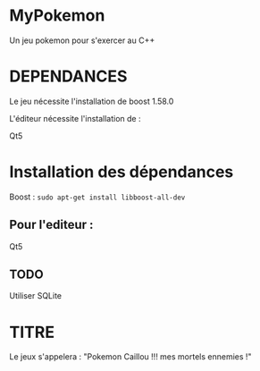 # MyPokemon
Un jeu pokemon pour s'exercer au C++

DEPENDANCES
===

Le jeu nécessite l'installation de boost 1.58.0

L'éditeur nécessite l'installation de :

Qt5

Installation des dépendances
===

Boost : ```sudo apt-get install libboost-all-dev```

Pour l'editeur :
---

Qt5

TODO
---

Utiliser SQLite


TITRE
===

Le jeux s'appelera : "Pokemon Caillou !!! mes mortels ennemies !"

